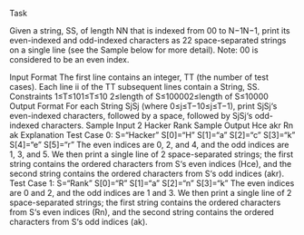 Task

Given a string, SS, of length NN that is indexed from 00 to N−1N−1, print its even-indexed and odd-indexed characters as 22 space-separated strings on a single line (see the Sample below for more detail).
Note: 00 is considered to be an even index.

Input Format
The first line contains an integer, TT (the number of test cases).
Each line ii of the TT subsequent lines contain a String, SS.
Constraints
1≤T≤101≤T≤10
2≤length of S≤100002≤length of S≤10000
Output Format
For each String SjSj (where 0≤j≤T−10≤j≤T−1), print SjSj‘s even-indexed characters, followed by a space, followed by SjSj‘s odd-indexed characters.
Sample Input
2
Hacker
Rank
Sample Output
Hce akr
Rn ak
Explanation
Test Case 0: S=“Hacker”
S[0]=“H”
S[1]=“a”
S[2]=“c”
S[3]=“k”
S[4]=“e”
S[5]=“r”
The even indices are 0, 2, and 4, and the odd indices are 1, 3, and 5. We then print a single line of 2 space-separated strings; the first string contains the ordered characters from S‘s even indices (Hce), and the second string contains the ordered characters from S‘s odd indices (akr).
Test Case 1: S=“Rank”
S[0]=“R”
S[1]=“a”
S[2]=“n”
S[3]=“k”
The even indices are 0 and 2, and the odd indices are 1 and 3. We then print a single line of 2 space-separated strings; the first string contains the ordered characters from S‘s even indices (Rn), and the second string contains the ordered characters from S‘s odd indices (ak).
